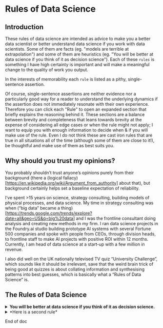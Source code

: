 # Rules of Data Science

## Introduction
These rules of data science are intended as advice to make you a better data scientist or better understand data science if you work with data scientists. Some of them are facts (eg. "models are terrible at extrapolation") and some of them are heuristics (eg. "You will be better at data science if you think of it as decision science").  Each of these `rules` is something I have high certainty is important and will make a meaningful change to the quality of work you output.

In the interests of memorability each `rule` is listed as a pithy, single-sentence assertion.

Of course, single-sentence assertions are neither evidence nor a particularly good way for a reader to understand the underlying dynamics if the assertion does not immediately resonate with their own experience.  Therefore you can click each "Rule" to open an expanded section that briefly explains the reasoning behind it.  These sections are a balance between brevity and completeness that leans towards brevity at the expense of considering all edge cases or when the rule might not apply; I want to equip you with enough information to decide when & if you will make use of the rule.  Even I do not think these are cast iron rules that are true in all situations all of the time (although some of them are close to it!), be thoughtful and make use of them as best suits you.


## Why should you trust my opinions?
You probably shouldn’t trust anyone’s opinions purely from their background (there a (logical fallacy)[https://en.wikipedia.org/wiki/Argument_from_authority] about that), but background certainly helps set a baseline expectation of reliability.

I’ve spent >15 years on science, strategy consulting, building models of physical processes, and data science.  My time in strategy consulting was when (“big data” became a thing)[https://trends.google.com/trends/explore?date=all&geo=US&q=big%20data] and I was the frontline consultant doing analysis and creating new methods in my firm.  I ran data science projects in the Foundry.ai studio building prototype AI systems with several Fortune 500 companies and spoke with people from CEOs, through division heads, to frontline staff to make AI projects with positive ROI within 12 months.  Currently, I am head of data science at a start-up with a few million in revenue.  

I also did well on the UK nationally televised TV quiz “University Challenge”, which sounds like it should be irrelevant, save that the weird brain trick of being good at quizzes is about collating information and synthesising patterns into best guesses,  which is basically what a “Rules of Data Science” is.


## The Rules of Data Science
<details>
  <summary><b>You will be better at data science if you think of it as decision science.</b></summary> 
  
  Explanatory text
   - bullet point
   - _italic_
   - **bold**
  ### Some Code
  ```python
  print('hello world')
  ```
</details>

<details>
  <summary> *Here is a second rule* </summary>
  
  Explanatory text
   - bullet point
   - _italic_
   - *bold*
  ### Some Code
  ```python
  print('hello world')
  ```
</details>

End of doc